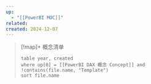 ```yaml
---
up:
  - "[[PowerBI MOC]]"
related: 
created: 2024-12-07
---
```


> [!map]+ 概念清单
> ```dataview
> table year, created
> where up[0] = [[PowerBI DAX 概念 Concept]] and !contains(file.name, "Template")
> sort file.name
> ```


